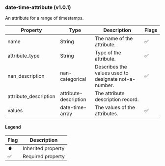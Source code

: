 ### date-time-attribute (v1.0.1)
An attribute for a range of timestamps.

| Property | Type | Description | Flags |
|---|---|---|---|
| name | String | The name of the attribute. | ✅ |
| attribute_type | String | Type of the attribute. | ✅ |
| nan_description | nan-categorical | Describes the values used to designate not-a-number. | ✅ |
| attribute_description | attribute-description | The attribute description record. |  |
| values | date-time-array | The values of the attributes. | ✅ |


#### Legend

| Flag | Description |
| --- | --- |
| ⬆️ | Inherited property |
| ✅ | Required property |

